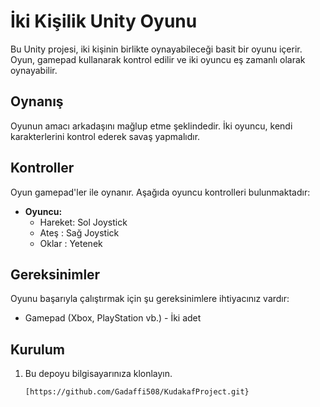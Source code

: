 # İki Kişilik Unity Oyunu

Bu Unity projesi, iki kişinin birlikte oynayabileceği basit bir oyunu içerir. Oyun, gamepad kullanarak kontrol edilir ve iki oyuncu eş zamanlı olarak oynayabilir.

## Oynanış

Oyunun amacı arkadaşını mağlup etme şeklindedir. İki oyuncu, kendi karakterlerini kontrol ederek savaş yapmalıdır.

## Kontroller

Oyun gamepad'ler ile oynanır. Aşağıda oyuncu kontrolleri bulunmaktadır:

- **Oyuncu:**
  - Hareket: Sol Joystick
  - Ateş : Sağ Joystick
  - Oklar : Yetenek

## Gereksinimler

Oyunu başarıyla çalıştırmak için şu gereksinimlere ihtiyacınız vardır:

- Gamepad (Xbox, PlayStation vb.) - İki adet

## Kurulum

1. Bu depoyu bilgisayarınıza klonlayın.
   ```bash
   [https://github.com/Gadaffi508/KudakafProject.git}
